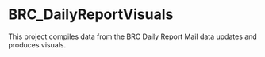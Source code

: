 # BRC_DailyReportVisuals
This project compiles data from the BRC Daily Report Mail data updates and produces visuals.
